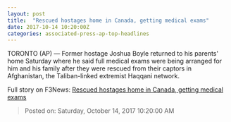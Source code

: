 ```yaml
---
layout: post
title:  "Rescued hostages home in Canada, getting medical exams"
date: 2017-10-14 10:20:00Z
categories: associated-press-ap-top-headlines
---
```


TORONTO (AP) — Former hostage Joshua Boyle returned to his parents' home Saturday where he said full medical exams were being arranged for him and his family after they were rescued from their captors in Afghanistan, the Taliban-linked extremist Haqqani network.


Full story on F3News: [Rescued hostages home in Canada, getting medical exams](http://www.f3nws.com/n/2ajzrC)

> Posted on: Saturday, October 14, 2017 10:20:00 AM
